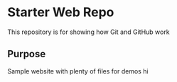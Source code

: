 # Starter Web Repo

This repository is for showing how Git and GitHub work

## Purpose

Sample website with plenty of files for demos hi